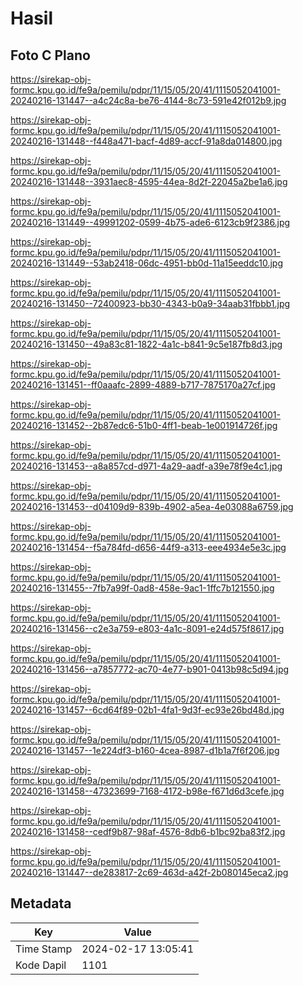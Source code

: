 # Hasil

## Foto C Plano

https://sirekap-obj-formc.kpu.go.id/fe9a/pemilu/pdpr/11/15/05/20/41/1115052041001-20240216-131447--a4c24c8a-be76-4144-8c73-591e42f012b9.jpg

https://sirekap-obj-formc.kpu.go.id/fe9a/pemilu/pdpr/11/15/05/20/41/1115052041001-20240216-131448--f448a471-bacf-4d89-accf-91a8da014800.jpg

https://sirekap-obj-formc.kpu.go.id/fe9a/pemilu/pdpr/11/15/05/20/41/1115052041001-20240216-131448--3931aec8-4595-44ea-8d2f-22045a2be1a6.jpg

https://sirekap-obj-formc.kpu.go.id/fe9a/pemilu/pdpr/11/15/05/20/41/1115052041001-20240216-131449--49991202-0599-4b75-ade6-6123cb9f2386.jpg

https://sirekap-obj-formc.kpu.go.id/fe9a/pemilu/pdpr/11/15/05/20/41/1115052041001-20240216-131449--53ab2418-06dc-4951-bb0d-11a15eeddc10.jpg

https://sirekap-obj-formc.kpu.go.id/fe9a/pemilu/pdpr/11/15/05/20/41/1115052041001-20240216-131450--72400923-bb30-4343-b0a9-34aab31fbbb1.jpg

https://sirekap-obj-formc.kpu.go.id/fe9a/pemilu/pdpr/11/15/05/20/41/1115052041001-20240216-131450--49a83c81-1822-4a1c-b841-9c5e187fb8d3.jpg

https://sirekap-obj-formc.kpu.go.id/fe9a/pemilu/pdpr/11/15/05/20/41/1115052041001-20240216-131451--ff0aaafc-2899-4889-b717-7875170a27cf.jpg

https://sirekap-obj-formc.kpu.go.id/fe9a/pemilu/pdpr/11/15/05/20/41/1115052041001-20240216-131452--2b87edc6-51b0-4ff1-beab-1e001914726f.jpg

https://sirekap-obj-formc.kpu.go.id/fe9a/pemilu/pdpr/11/15/05/20/41/1115052041001-20240216-131453--a8a857cd-d971-4a29-aadf-a39e78f9e4c1.jpg

https://sirekap-obj-formc.kpu.go.id/fe9a/pemilu/pdpr/11/15/05/20/41/1115052041001-20240216-131453--d04109d9-839b-4902-a5ea-4e03088a6759.jpg

https://sirekap-obj-formc.kpu.go.id/fe9a/pemilu/pdpr/11/15/05/20/41/1115052041001-20240216-131454--f5a784fd-d656-44f9-a313-eee4934e5e3c.jpg

https://sirekap-obj-formc.kpu.go.id/fe9a/pemilu/pdpr/11/15/05/20/41/1115052041001-20240216-131455--7fb7a99f-0ad8-458e-9ac1-1ffc7b121550.jpg

https://sirekap-obj-formc.kpu.go.id/fe9a/pemilu/pdpr/11/15/05/20/41/1115052041001-20240216-131456--c2e3a759-e803-4a1c-8091-e24d575f8617.jpg

https://sirekap-obj-formc.kpu.go.id/fe9a/pemilu/pdpr/11/15/05/20/41/1115052041001-20240216-131456--a7857772-ac70-4e77-b901-0413b98c5d94.jpg

https://sirekap-obj-formc.kpu.go.id/fe9a/pemilu/pdpr/11/15/05/20/41/1115052041001-20240216-131457--6cd64f89-02b1-4fa1-9d3f-ec93e26bd48d.jpg

https://sirekap-obj-formc.kpu.go.id/fe9a/pemilu/pdpr/11/15/05/20/41/1115052041001-20240216-131457--1e224df3-b160-4cea-8987-d1b1a7f6f206.jpg

https://sirekap-obj-formc.kpu.go.id/fe9a/pemilu/pdpr/11/15/05/20/41/1115052041001-20240216-131458--47323699-7168-4172-b98e-f671d6d3cefe.jpg

https://sirekap-obj-formc.kpu.go.id/fe9a/pemilu/pdpr/11/15/05/20/41/1115052041001-20240216-131458--cedf9b87-98af-4576-8db6-b1bc92ba83f2.jpg

https://sirekap-obj-formc.kpu.go.id/fe9a/pemilu/pdpr/11/15/05/20/41/1115052041001-20240216-131447--de283817-2c69-463d-a42f-2b080145eca2.jpg


## Metadata

| Key        | Value               |
| ---------- | ------------------- |
| Time Stamp | 2024-02-17 13:05:41 |
| Kode Dapil | 1101                |




